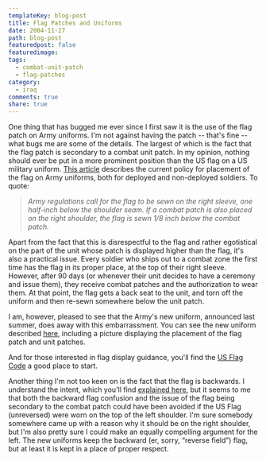 ```yaml
---
templateKey: blog-post
title: Flag Patches and Uniforms
date: 2004-11-27
path: blog-post
featuredpost: false
featuredimage:
tags:
  - combat-unit-patch
  - flag-patches
category:
  - iraq
comments: true
share: true
---
```


One thing that has bugged me ever since I first saw it is the use of the flag patch on Army uniforms. I'm not against having the patch -- that's fine -- what bugs me are some of the details. The largest of which is the fact that the flag patch is secondary to a combat unit patch. In my opinion, nothing should ever be put in a more prominent position than the US flag on a US military uniform. [This article](http://www.estripes.com/article.asp?section=104&article=19848&archive=true) describes the current policy for placement of the flag on Army uniforms, both for deployed and non-deployed soldiers. To quote:

> _Army regulations call for the flag to be sewn on the right sleeve, one half-inch below the shoulder seam. If a combat patch is also placed on the right shoulder, the flag is sewn 1/8 inch below the combat patch._

Apart from the fact that this is disrespectful to the flag and rather egotistical on the part of the unit whose patch is displayed higher than the flag, it's also a practical issue. Every soldier who ships out to a combat zone the first time has the flag in its proper place, at the top of their right sleeve. However, after 90 days (or whenever their unit decides to have a ceremony and issue them), they receive combat patches and the authorization to wear them. At that point, the flag gets a back seat to the unit, and torn off the uniform and then re-sewn somewhere below the unit patch.

I am, however, pleased to see that the Army's new uniform, announced last summer, does away with this embarrassment. You can see the new uniform described [here](http://www.peosoldier.army.mil/index.php?section=acu), including a picture displaying the placement of the flag patch and unit patches.

And for those interested in flag display guidance, you'll find the [US Flag Code](http://www.usflag.org/us.code36.html) a good place to start.

Another thing I'm not too keen on is the fact that the flag is backwards. I understand the intent, which you'll find [explained here](http://slate.msn.com/?id=2080338), but it seems to me that both the backward flag confusion and the issue of the flag being secondary to the combat patch could have been avoided if the US Flag (unreversed) were worn on the top of the left shoulder. I'm sure somebody somewhere came up with a reason why it should be on the right shoulder, but I'm also pretty sure I could make an equally compelling argument for the left. The new uniforms keep the backward (er, sorry, “reverse field”) flag, but at least it is kept in a place of proper respect.
